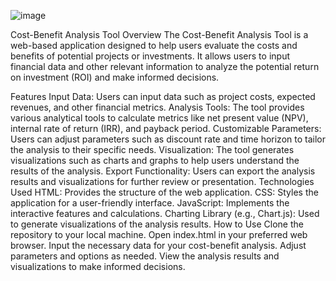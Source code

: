 ![image](https://github.com/kt1275088/Cost-Benefit-Analysis-Tool/assets/140021793/a732afde-6e91-4d87-8b5a-8e9b76a09776)

Cost-Benefit Analysis Tool
Overview
The Cost-Benefit Analysis Tool is a web-based application designed to help users evaluate the costs and benefits of potential projects or investments. It allows users to input financial data and other relevant information to analyze the potential return on investment (ROI) and make informed decisions.

Features
Input Data: Users can input data such as project costs, expected revenues, and other financial metrics.
Analysis Tools: The tool provides various analytical tools to calculate metrics like net present value (NPV), internal rate of return (IRR), and payback period.
Customizable Parameters: Users can adjust parameters such as discount rate and time horizon to tailor the analysis to their specific needs.
Visualization: The tool generates visualizations such as charts and graphs to help users understand the results of the analysis.
Export Functionality: Users can export the analysis results and visualizations for further review or presentation.
Technologies Used
HTML: Provides the structure of the web application.
CSS: Styles the application for a user-friendly interface.
JavaScript: Implements the interactive features and calculations.
Charting Library (e.g., Chart.js): Used to generate visualizations of the analysis results.
How to Use
Clone the repository to your local machine.
Open index.html in your preferred web browser.
Input the necessary data for your cost-benefit analysis.
Adjust parameters and options as needed.
View the analysis results and visualizations to make informed decisions.
